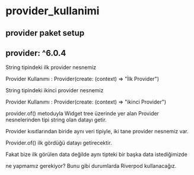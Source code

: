 # provider_kullanimi
## provider paket setup
## provider: ^6.0.4

>>
String tipindeki ilk provider nesnemiz
>>
Provider Kullanımı : Provider<String>(create: (context) => "İlk Provider")
>>
String tipindeki ikinci provider nesnemiz
>>
Provider Kullanımı : Provider<String>(create: (context) => "ikinci Provider")
>>
provider.of() metoduyla Widget tree üzerinde yer alan Provider nesnelerinden tipi string olan datayı getir.
>>
Provider kısıtlarından biride aynı veri tipiyle, iki tane provider nesnemiz var.
>>
Provider.of() ilk gördüğü datayı getirecektir.
>>
Fakat bize ilk görülen data değilde aynı tipteki bir başka data istediğimizde
>>
ne yapmamız gerekiyor? Bunu gibi durumlarda Riverpod kullanacağız.
>>
